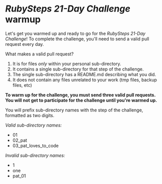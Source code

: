 # *RubySteps 21-Day Challenge* warmup

Let's get you warmed up and ready to go for the *RubySteps 21-Day Challenge*! To complete the challenge, you'll need to send a valid pull request every day.

What makes a valid pull request?

1. It is for files *only* within your personal sub-directory.
2. It contains a single sub-directory for that step of the challenge.
3. The single sub-directory has a README.md describing what you did.
4. It does not contain any files unrelated to your work (tmp files, backup files, etc)

**To warm up for the challenge, you must send three valid pull requests. You will not get to participate for the challenge until you're warmed up.**

You will prefix sub-directory names with the step of the challenge, formatted as two digits.

*Valid sub-directory names:*

* 01
* 02_pat
* 03_pat_loves_to_code

*Invalid sub-directory names:*

* 1
* one
* pat_01
